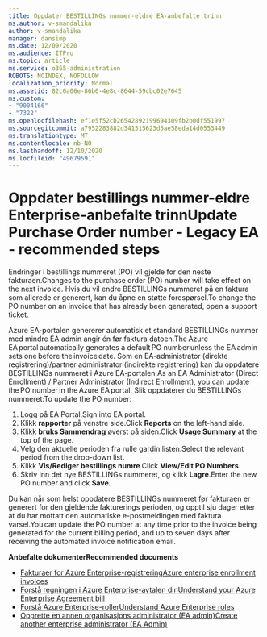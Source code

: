 ```yaml
---
title: Oppdater BESTILLINGs nummer-eldre EA-anbefalte trinn
ms.author: v-smandalika
author: v-smandalika
manager: dansimp
ms.date: 12/09/2020
ms.audience: ITPro
ms.topic: article
ms.service: o365-administration
ROBOTS: NOINDEX, NOFOLLOW
localization_priority: Normal
ms.assetid: 82c0a06e-86b0-4e8c-8644-59cbc02e7645
ms.custom:
- "9004166"
- "7322"
ms.openlocfilehash: ef1e5f52cb26542892199694309fb2b0df551997
ms.sourcegitcommit: a7952283882d341515623d5ae58eda14d0553449
ms.translationtype: MT
ms.contentlocale: nb-NO
ms.lasthandoff: 12/10/2020
ms.locfileid: "49679591"
---
```

# <a name="update-purchase-order-number---legacy-ea---recommended-steps"></a><span data-ttu-id="41d3d-102">Oppdater bestillings nummer-eldre Enterprise-anbefalte trinn</span><span class="sxs-lookup"><span data-stu-id="41d3d-102">Update Purchase Order number - Legacy EA - recommended steps</span></span>

<span data-ttu-id="41d3d-103">Endringer i bestillings nummeret (PO) vil gjelde for den neste fakturaen.</span><span class="sxs-lookup"><span data-stu-id="41d3d-103">Changes to the purchase order (PO) number will take effect on the next invoice.</span></span> <span data-ttu-id="41d3d-104">Hvis du vil endre BESTILLINGs nummeret på en faktura som allerede er generert, kan du åpne en støtte forespørsel.</span><span class="sxs-lookup"><span data-stu-id="41d3d-104">To change the PO number on an invoice that has already been generated, open a support ticket.</span></span> 

<span data-ttu-id="41d3d-105">Azure EA-portalen genererer automatisk et standard BESTILLINGs nummer med mindre EA admin angir én før faktura datoen.</span><span class="sxs-lookup"><span data-stu-id="41d3d-105">The Azure EA portal automatically generates a default PO number unless the EA admin sets one before the invoice date.</span></span> <span data-ttu-id="41d3d-106">Som en EA-administrator (direkte registrering)/partner administrator (indirekte registrering) kan du oppdatere BESTILLINGs nummeret i Azure EA-portalen.</span><span class="sxs-lookup"><span data-stu-id="41d3d-106">As an EA Administrator (Direct Enrollment) / Partner Administrator (Indirect Enrollment), you can update the PO number in the Azure EA portal.</span></span> <span data-ttu-id="41d3d-107">Slik oppdaterer du BESTILLINGs nummeret:</span><span class="sxs-lookup"><span data-stu-id="41d3d-107">To update the PO number:</span></span>

1. <span data-ttu-id="41d3d-108">Logg på EA Portal.</span><span class="sxs-lookup"><span data-stu-id="41d3d-108">Sign into EA portal.</span></span>
2. <span data-ttu-id="41d3d-109">Klikk **rapporter** på venstre side.</span><span class="sxs-lookup"><span data-stu-id="41d3d-109">Click **Reports** on the left-hand side.</span></span>
3. <span data-ttu-id="41d3d-110">Klikk **bruks Sammendrag** øverst på siden.</span><span class="sxs-lookup"><span data-stu-id="41d3d-110">Click **Usage Summary** at the top of the page.</span></span>
4. <span data-ttu-id="41d3d-111">Velg den aktuelle perioden fra rulle gardin listen.</span><span class="sxs-lookup"><span data-stu-id="41d3d-111">Select the relevant period from the drop-down list.</span></span>
5. <span data-ttu-id="41d3d-112">Klikk **Vis/Rediger bestillings numre**.</span><span class="sxs-lookup"><span data-stu-id="41d3d-112">Click **View/Edit PO Numbers**.</span></span>
6. <span data-ttu-id="41d3d-113">Skriv inn det nye BESTILLINGs nummeret, og klikk **Lagre**.</span><span class="sxs-lookup"><span data-stu-id="41d3d-113">Enter the new PO number and click **Save**.</span></span>

<span data-ttu-id="41d3d-114">Du kan når som helst oppdatere BESTILLINGs nummeret før fakturaen er generert for den gjeldende fakturerings perioden, og opptil sju dager etter at du har mottatt den automatiske e-postmeldingen med faktura varsel.</span><span class="sxs-lookup"><span data-stu-id="41d3d-114">You can update the PO number at any time prior to the invoice being generated for the current billing period, and up to seven days after receiving the automated invoice notification email.</span></span> 

<span data-ttu-id="41d3d-115">**Anbefalte dokumenter**</span><span class="sxs-lookup"><span data-stu-id="41d3d-115">**Recommended documents**</span></span>

- [<span data-ttu-id="41d3d-116">Fakturaer for Azure Enterprise-registrering</span><span class="sxs-lookup"><span data-stu-id="41d3d-116">Azure enterprise enrollment invoices</span></span>](https://docs.microsoft.com/azure/cost-management-billing/manage/ea-portal-enrollment-invoices) 
- [<span data-ttu-id="41d3d-117">Forstå regningen i Azure Enterprise-avtalen din</span><span class="sxs-lookup"><span data-stu-id="41d3d-117">Understand your Azure Enterprise Agreement bill</span></span>](https://docs.microsoft.com/azure/cost-management-billing/understand/review-enterprise-agreement-bill)  
- [<span data-ttu-id="41d3d-118">Forstå Azure Enterprise-roller</span><span class="sxs-lookup"><span data-stu-id="41d3d-118">Understand Azure Enterprise roles</span></span>](https://docs.microsoft.com/azure/cost-management-billing/manage/understand-ea-roles#add-a-new-enterprise-administrator) 
- [<span data-ttu-id="41d3d-119">Opprette en annen organisasjons administrator (EA admin)</span><span class="sxs-lookup"><span data-stu-id="41d3d-119">Create another enterprise administrator (EA Admin)</span></span>](https://docs.microsoft.com/azure/cost-management-billing/manage/ea-portal-administration#create-another-enterprise-administrator)
